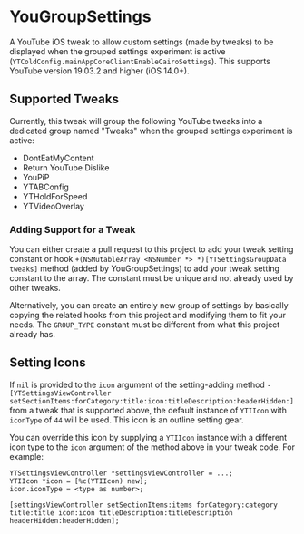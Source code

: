 # YouGroupSettings

A YouTube iOS tweak to allow custom settings (made by tweaks) to be displayed when the grouped settings experiment is active (`YTColdConfig.mainAppCoreClientEnableCairoSettings`). This supports YouTube version 19.03.2 and higher (iOS 14.0+).

## Supported Tweaks

Currently, this tweak will group the following YouTube tweaks into a dedicated group named "Tweaks" when the grouped settings experiment is active:

- DontEatMyContent
- Return YouTube Dislike
- YouPiP
- YTABConfig
- YTHoldForSpeed
- YTVideoOverlay

### Adding Support for a Tweak

You can either create a pull request to this project to add your tweak setting constant or hook `+(NSMutableArray <NSNumber *> *)[YTSettingsGroupData tweaks]` method (added by YouGroupSettings) to add your tweak setting constant to the array. The constant must be unique and not already used by other tweaks.

Alternatively, you can create an entirely new group of settings by basically copying the related hooks from this project and modifying them to fit your needs. The `GROUP_TYPE` constant must be different from what this project already has.

## Setting Icons

If `nil` is provided to the `icon` argument of the setting-adding method `-[YTSettingsViewController setSectionItems:forCategory:title:icon:titleDescription:headerHidden:]` from a tweak that is supported above, the default instance of `YTIIcon` with `iconType` of `44` will be used. This icon is an outline setting gear.

You can override this icon by supplying a `YTIIcon` instance with a different icon type to the `icon` argument of the method above in your tweak code. For example:

```objc
YTSettingsViewController *settingsViewController = ...;
YTIIcon *icon = [%c(YTIIcon) new];
icon.iconType = <type as number>;

[settingsViewController setSectionItems:items forCategory:category title:title icon:icon titleDescription:titleDescription headerHidden:headerHidden];
```
